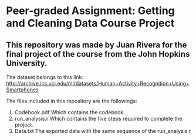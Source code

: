 # Peer-graded Assignment: Getting and Cleaning Data Course Project

## This repository was made by Juan Rivera for the final project of the course from the John Hopkins University.

The dataset belongs to this link:
http://archive.ics.uci.edu/ml/datasets/Human+Activity+Recognition+Using+Smartphones

The files included in this repository are the followings:
1. Codebook.pdf
  Which contains the codebook.
2. run_analysis.r
  Which contains the five steps required to complete the project.
3. Data.txt
  The exported data with the same sequence of the run_analysis.r
